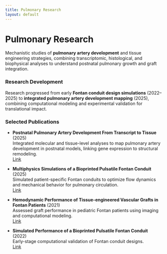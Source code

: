 ```yaml
---
title: Pulmonary Research
layout: default
---
```


# Pulmonary Research

Mechanistic studies of **pulmonary artery development** and tissue engineering strategies, combining transcriptomic, histological, and biophysical analyses to understand postnatal pulmonary growth and graft integration.

### Research Development
Research progressed from early **Fontan conduit design simulations** (2022–2025) to **integrated pulmonary artery development mapping** (2025), combining computational modeling and experimental validation for translational impact.

### Selected Publications

- **Postnatal Pulmonary Artery Development From Transcript to Tissue** (2025)  
  Integrated molecular and tissue-level analyses to map pulmonary artery development in postnatal models, linking gene expression to structural remodeling.  
  [Link](https://pmc.ncbi.nlm.nih.gov/articles/PMC12157632/)

- **Multiphysics Simulations of a Bioprinted Pulsatile Fontan Conduit** (2025)  
  Simulated patient-specific Fontan conduits to optimize flow dynamics and mechanical behavior for pulmonary circulation.  
  [Link](https://asmedigitalcollection.asme.org/biomechanical/article-abstract/147/7/071001/1214591)

- **Hemodynamic Performance of Tissue-engineered Vascular Grafts in Fontan Patients** (2021)  
  Assessed graft performance in pediatric Fontan patients using imaging and computational modeling.  
  [Link](https://www.nature.com/articles/s41536-021-00148-w)

- **Simulated Performance of a Bioprinted Pulsatile Fontan Conduit** (2022)  
  Early-stage computational validation of Fontan conduit designs.  
  [Link](https://meetings.aps.org/Meeting/DFD22/Session/S01.76)
